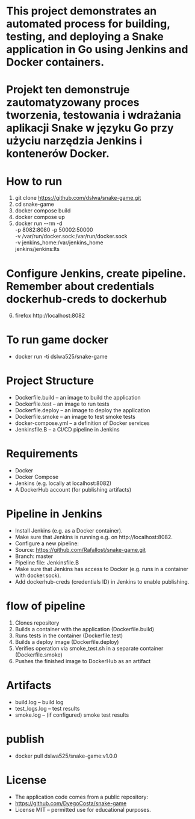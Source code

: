 # This project demonstrates an automated process for building, testing, and deploying a Snake application in Go using Jenkins and Docker containers.
#  Projekt ten demonstruje zautomatyzowany proces tworzenia, testowania i wdrażania aplikacji Snake w języku Go przy użyciu narzędzia Jenkins i kontenerów Docker.

# How to run
1. git clone https://github.com/dslwa/snake-game.git
2. cd snake-game
3. docker compose build
4. docker compose up
5. docker run --rm -d \
    -p 8082:8080 -p 50002:50000 \
    -v /var/run/docker.sock:/var/run/docker.sock \
    -v jenkins_home:/var/jenkins_home \
    jenkins/jenkins:lts

# Configure Jenkins, create pipeline. Remember about credentials dockerhub-creds to dockerhub
6. firefox http://localhost:8082

# To run game docker
* docker run -ti dslwa525/snake-game

# Project Structure
* Dockerfile.build – an image to build the application
* Dockerfile.test – an image to run tests
* Dockerfile.deploy – an image to deploy the application
* Dockerfile.smoke – an image to test smoke tests
* docker-compose.yml – a definition of Docker services
* Jenkinsfile.B – a CI/CD pipeline in Jenkins

# Requirements
* Docker
* Docker Compose
* Jenkins (e.g. locally at localhost:8082)
* A DockerHub account (for publishing artifacts)

# Pipeline in Jenkins
* Install Jenkins (e.g. as a Docker container).
* Make sure that Jenkins is running e.g. on http://localhost:8082.
* Configure a new pipeline:
* Source: https://github.com/Rafallost/snake-game.git
* Branch: master
* Pipeline file: Jenkinsfile.B
* Make sure that Jenkins has access to Docker (e.g. runs in a container with docker.sock).
* Add dockerhub-creds (credentials ID) in Jenkins to enable publishing.

# flow of pipeline
1. Clones repository
2. Builds a container with the application (Dockerfile.build)
3. Runs tests in the container (Dockerfile.test)
4. Builds a deploy image (Dockerfile.deploy)
5. Verifies operation via smoke_test.sh in a separate container (Dockerfile.smoke)
6. Pushes the finished image to DockerHub as an artifact

# Artifacts
* build.log – build log
* test_logs.log – test results
* smoke.log – (if configured) smoke test results

# publish
* docker pull dslwa525/snake-game:v1.0.0

# License
* The application code comes from a public repository:
* https://github.com/DyegoCosta/snake-game
* License MIT – permitted use for educational purposes.
